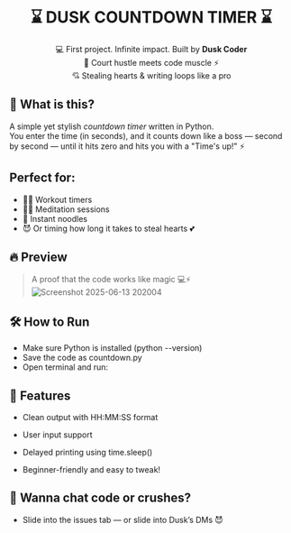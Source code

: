 <h1 align="center">⌛ DUSK COUNTDOWN TIMER ⌛</h1>
<p align="center">
  💻 First project. Infinite impact. Built by <b>Dusk Coder</b><br>
  🏀 Court hustle meets code muscle ⚡<br>
  💘 Stealing hearts & writing loops like a pro
</p>

## 🎯 What is this?

A simple yet stylish *countdown timer* written in Python.  
You enter the time (in seconds), and it counts down like a boss — second by second — until it hits zero and hits you with a "Time's up!" ⚡

## Perfect for:
- 🏋‍♂ Workout timers  
- 🧘‍♂ Meditation sessions  
- 🍜 Instant noodles  
- 😈 Or timing how long it takes to steal hearts 💕

## 🔥 Preview
> A proof that the code works like magic 💻⚡
 ![Screenshot 2025-06-13 202004](https://github.com/user-attachments/assets/68051b20-1648-487d-b2d0-6dbe428a42de)

## 🛠 How to Run

- Make sure Python is installed (python --version)
- Save the code as countdown.py
- Open terminal and run:

## 🌟 Features
- Clean output with HH:MM:SS format

- User input support
- Delayed printing using time.sleep()
- Beginner-friendly and easy to tweak!

## 💬 Wanna chat code or crushes?

- Slide into the issues tab — or slide into Dusk’s DMs 😈
